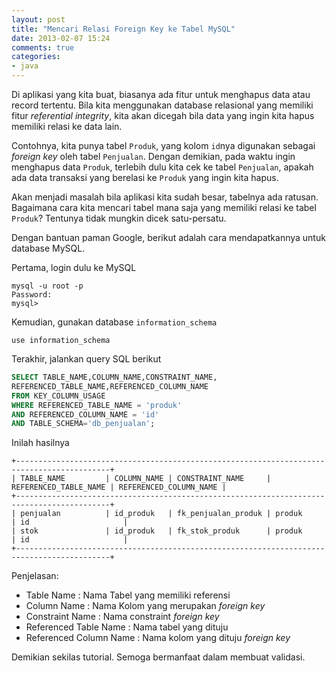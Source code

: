 ```yaml
---
layout: post
title: "Mencari Relasi Foreign Key ke Tabel MySQL"
date: 2013-02-07 15:24
comments: true
categories: 
- java
---
```


Di aplikasi yang kita buat, biasanya ada fitur untuk menghapus data atau record tertentu. 
Bila kita menggunakan database relasional yang memiliki fitur _referential integrity_, 
kita akan dicegah bila data yang ingin kita hapus memiliki relasi ke data lain. 

Contohnya, kita punya tabel `Produk`, yang kolom `id`nya digunakan sebagai _foreign key_
oleh tabel `Penjualan`. 
Dengan demikian, pada waktu ingin menghapus data `Produk`, terlebih dulu kita cek ke tabel 
`Penjualan`, apakah ada data transaksi yang berelasi ke `Produk` yang ingin kita hapus.

Akan menjadi masalah bila aplikasi kita sudah besar, tabelnya ada ratusan.
Bagaimana cara kita mencari tabel mana saja yang memiliki relasi ke tabel `Produk`?
Tentunya tidak mungkin dicek satu-persatu.

Dengan bantuan paman Google, berikut adalah cara mendapatkannya untuk database MySQL.

<!--more-->

Pertama, login dulu ke MySQL 

```
mysql -u root -p
Password: 
mysql>
```

Kemudian, gunakan database `information_schema`

```
use information_schema
```

Terakhir, jalankan query SQL berikut

```sql
SELECT TABLE_NAME,COLUMN_NAME,CONSTRAINT_NAME,
REFERENCED_TABLE_NAME,REFERENCED_COLUMN_NAME 
FROM KEY_COLUMN_USAGE 
WHERE REFERENCED_TABLE_NAME = 'produk' 
AND REFERENCED_COLUMN_NAME = 'id' 
AND TABLE_SCHEMA='db_penjualan';
```

Inilah hasilnya

```
+-------------------------------------------------------------------------------------------+
| TABLE_NAME         | COLUMN_NAME | CONSTRAINT_NAME     | REFERENCED_TABLE_NAME | REFERENCED_COLUMN_NAME |
+-------------------------------------------------------------------------------------------+
| penjualan          | id_produk   | fk_penjualan_produk | produk                | id                     |
| stok               | id_produk   | fk_stok_produk      | produk                | id                     |
+-------------------------------------------------------------------------------------------+
```

Penjelasan: 

* Table Name : Nama Tabel yang memiliki referensi
* Column Name : Nama Kolom yang merupakan _foreign key_
* Constraint Name : Nama constraint _foreign key_
* Referenced Table Name : Nama tabel yang dituju
* Referenced Column Name : Nama kolom yang dituju _foreign key_

Demikian sekilas tutorial. Semoga bermanfaat dalam membuat validasi.

